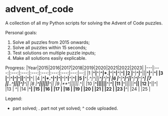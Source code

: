 # advent_of_code
A collection of all my Python scripts for solving the Advent of Code puzzles.

Personal goals:
1) Solve all puzzles from 2015 onwards;
2) Solve all puzzles within 15 seconds;
3) Test solutions on multiple puzzle inputs;
4) Make all solutions easily explicable.

Progress:
|Year|2015|2016|2017|2018|2019|2020|2021|2022|2023|
|---|:---:|:---:|:---:|:---:|:---:|:---:|:---:|---:|--:|
|1  |**^|**^|**^|*.|**^|**^|**^|**^|
|2  |**^|**^|**^|||**^|**^|**^|
|3  |**^|**^|^|^||**^|**^|**^|
|4  |**^|*.^|^|^|**^|**^|**^|**^|
|5  |**^|*.^|^|||**^|**^|**^|
|6  |**^|**^|^||**^|**^|**^|**^|
|7  ||..^||||^|**^||
|8  |**^||||||**^||
|9  |**^||||||*.^||
|10 |**^||||||**^|**^|
|11 |**^||||||**^||
|12 |**^||^|
|13 |   ^|
|14 |**^|
|15 |
|16 |
|17 |
|18 |
|19 |
|20 |
|21 |
|22 |
|23 |**^|
|24 |
|25 |

Legend:
* part solved;
. part not yet solved;
^ code uploaded.
